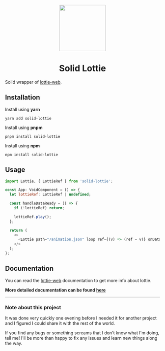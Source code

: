 <p align="center">
<img src="https://assets.solidjs.com/banner?project=Lottie" height="150">
</p>

<h1 align="center">
Solid Lottie
</h1>

Solid wrapper of [lottie-web](https://github.com/airbnb/lottie-web).

## Installation

Install using **yarn**

```
yarn add solid-lottie
```

Install using **pnpm**

```
pnpm install solid-lottie
```

Install using **npm**

```
npm install solid-lottie
```

## Usage

```js
import Lottie, { LottieRef } from 'solid-lottie';

const App: VoidComponent = () => {
  let lottieRef: LottieRef | undefined;

  const handleDataReady = () => {
    if (!lottieRef) return;

    lottieRef.play();
  };

  return (
    <>
      <Lottie path="/animation.json" loop ref={(v) => (ref = v)} onDataReady={() => handleDataReady()} />
    </>
  );
};
```

## Documentation

You can read the [lottie-web](https://github.com/airbnb/lottie-web) documentation to get more info about lottie.

**More detailed documentation can be found [here](https://github.com/JanVavrinek/solid-lottie/wiki)**

---

### Note about this project

It was done very quickly one evening before I needed it for another project and I figured I could share it with the rest of the world.

If you find any bugs or something screams that I don't know what I'm doing, tell me! I'll be more than happy to fix any issues and learn new things along the way.
